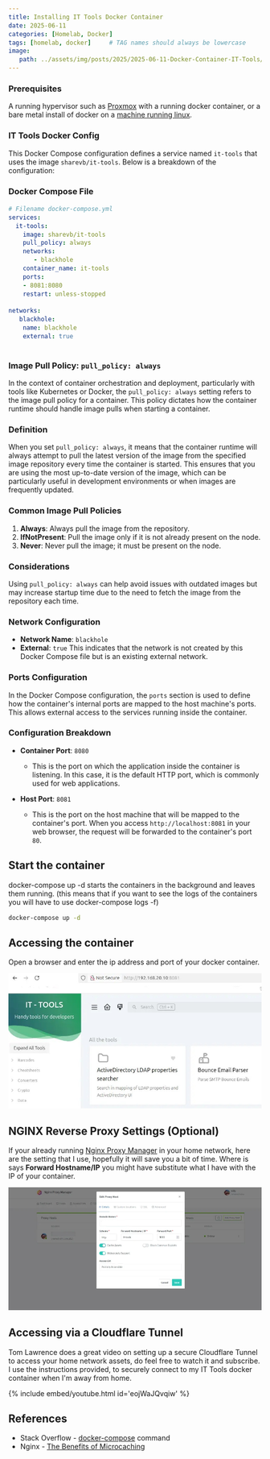 ```yaml
---
title: Installing IT Tools Docker Container
date: 2025-06-11
categories: [Homelab, Docker]
tags: [homelab, docker]     # TAG names should always be lowercase
image: 
   path: ../assets/img/posts/2025/2025-06-11-Docker-Container-IT-Tools/IT-Tools.webp
---
```


### Prerequisites

A running hypervisor such as [Proxmox](https://thebloody.cloud/posts/Cheap-Home-Proxmox-Server/) with a running docker container, or a bare metal install of docker on a [machine running linux](https://thebloody.cloud/posts/Debian-Host-On-Proxmox/).

### IT Tools Docker Config

This Docker Compose configuration defines a service named `it-tools` that uses the image `sharevb/it-tools`. Below is a breakdown of the configuration:

### Docker Compose File

```yaml
# Filename docker-compose.yml
services:
  it-tools:
    image: sharevb/it-tools
    pull_policy: always
    networks:
       - blackhole
    container_name: it-tools
    ports: 
    - 8081:8080
    restart: unless-stopped

networks:
   blackhole:
    name: blackhole
    external: true
    
```

### Image Pull Policy: `pull_policy: always`

In the context of container orchestration and deployment, particularly with tools like Kubernetes or Docker, the `pull_policy: always` setting refers to the image pull policy for a container. This policy dictates how the container runtime should handle image pulls when starting a container.

### Definition

When you set `pull_policy: always`, it means that the container runtime will always attempt to pull the latest version of the image from the specified image repository every time the container is started. This ensures that you are using the most up-to-date version of the image, which can be particularly useful in development environments or when images are frequently updated.

### Common Image Pull Policies

1. **Always**: Always pull the image from the repository.
2. **IfNotPresent**: Pull the image only if it is not already present on the node.
3. **Never**: Never pull the image; it must be present on the node.

### Considerations

Using `pull_policy: always` can help avoid issues with outdated images but may increase startup time due to the need to fetch the image from the repository each time.

### Network Configuration

- **Network Name**: `blackhole`
- **External**: `true`
  This indicates that the network is not created by this Docker Compose file but is an existing external network.

### Ports Configuration

In the Docker Compose configuration, the `ports` section is used to define how the container's internal ports are mapped to the host machine's ports. This allows external access to the services running inside the container.

### Configuration Breakdown

- **Container Port**: `8080`
  - This is the port on which the application inside the container is listening. In this case, it is the default HTTP port, which is commonly used for web applications.

- **Host Port**: `8081`
  - This is the port on the host machine that will be mapped to the container's port. When you access `http://localhost:8081` in your web browser, the request will be forwarded to the container's port `80`.

## Start the container

docker-compose up -d starts the containers in the background and leaves them running. (this means that if you want to see the logs of the containers you will have to use docker-compose logs -f)

```bash
docker-compose up -d
```

## Accessing the container

Open a browser and enter the ip address and port of your docker container.

![IT Tools](../assets/img/posts/2025/2025-06-11-Docker-Container-IT-Tools/Docker-Container.webp)

## NGINX Reverse Proxy Settings (Optional)

If your already running [Nginx Proxy Manager](https://nginxproxymanager.com/setup/) in your home network, here are the setting that I use, hopefully it will save you a bit of time. Where is says **Forward Hostname/IP** you might have substitute  what I have with the IP of your container.

![Nginx Proxy Manager](../assets/img/posts/2025/2025-06-11-Docker-Container-IT-Tools/Nginx-Proxy-Manager.webp)

## Accessing via a Cloudflare Tunnel

Tom Lawrence does a great video on setting up a secure Cloudflare Tunnel to access your home network assets, do feel free to watch it and subscribe. I use the instructions provided, to securely connect to my IT Tools docker container when I'm away from home.

{% include embed/youtube.html id='eojWaJQvqiw' %}

## References

- Stack Overflow - [docker-compose](https://stackoverflow.com/questions/52111190/whats-the-difference-between-docker-compose-up-d-and-docker-compose-up-build) command
- Nginx - [The Benefits of Microcaching](https://blog.nginx.org/blog/benefits-of-microcaching-nginx)
